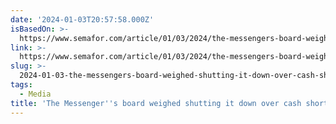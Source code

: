 ```yaml
---
date: '2024-01-03T20:57:58.000Z'
isBasedOn: >-
  https://www.semafor.com/article/01/03/2024/the-messengers-board-weighed-shutting-it-down-over-cash-shortfalls
link: >-
  https://www.semafor.com/article/01/03/2024/the-messengers-board-weighed-shutting-it-down-over-cash-shortfalls
slug: >-
  2024-01-03-the-messengers-board-weighed-shutting-it-down-over-cash-shortfalls-source
tags:
  - Media
title: 'The Messenger''s board weighed shutting it down over cash shortfalls: source'
---
```


